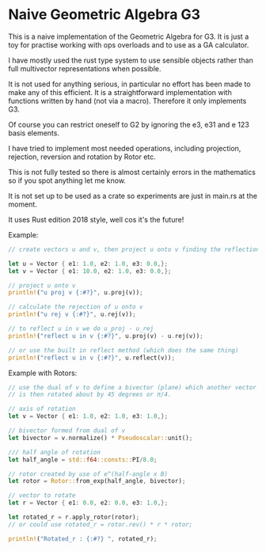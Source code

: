 # Naive Geometric Algebra G3

This is a naive implementation of the Geometric Algebra for G3. It is just a toy for practise working with ops overloads
and to use as a GA calculator.

I have mostly used the rust type system to use sensible objects rather than full multivector representations when possible.

It is not used for anything serious, in particular no effort has been made to make any of this efficient. It is a straightforward implementation with functions written by hand (not via a macro). Therefore it only implements G3.

Of course you can restrict oneself to G2 by ignoring the e3, e31 and e 123 basis elements.

I have tried to implement most needed operations, including projection, rejection, reversion and rotation by Rotor etc.

This is not fully tested so there is almost certainly errors in the mathematics so if you spot anything let me know.

It is not set up to be used as a crate so experiments are just in main.rs at the moment.

It uses Rust edition 2018 style, well cos it's the future!

Example:

```rust
// create vectors u and v, then project u onto v finding the reflection of u in v

let u = Vector { e1: 1.0, e2: 1.0, e3: 0.0,};
let v = Vector { e1: 10.0, e2: 1.0, e3: 0.0,};

// project u onto v
println!("u proj v {:#?}", u.proj(v));

// calculate the rejection of u onto v
println!("u rej v {:#?}", u.rej(v));

// to reflect u in v we do u_proj - u_rej
println!("reflect u in v {:#?}", u.proj(v) - u.rej(v));

// or use the built in reflect method (which does the same thing)
println!("reflect u in v {:#?}", u.reflect(v));
```
Example with Rotors:

```rust
// use the dual of v to define a bivector (plane) which another vector is then another vector 
// is then rotated about by 45 degrees or π/4.

// axis of rotation
let v = Vector { e1: 1.0, e2: 1.0, e3: 1.0,};

// bivector formed from dual of v
let bivector = v.normalize() * Pseudoscalar::unit();

/// half angle of rotation
let half_angle = std::f64::consts::PI/8.0;

// rotor created by use of e^(half-angle x B)
let rotor = Rotor::from_exp(half_angle, bivector);

// vector to rotate
let r = Vector { e1: 0.0, e2: 0.0, e3: 1.0,};

let rotated_r = r.apply_rotor(rotor); 
// or could use rotated_r = rotor.rev() * r * rotor;

println!("Rotated_r : {:#?} ", rotated_r);
``` 

